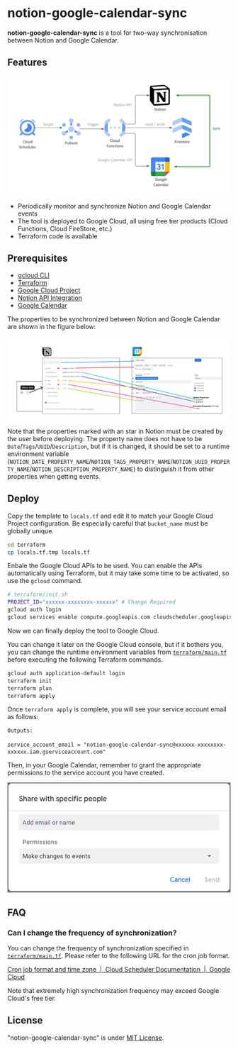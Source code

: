 # notion-google-calendar-sync

**notion-google-calendar-sync** is a tool for two-way synchronisation between Notion and Google Calendar.

## Features

<img src="./docs/imgs/notion-google-calendar-sync.jpeg" />

* Periodically monitor and synchronize Notion and Google Calendar events
* The tool is deployed to Google Cloud, all using free tier products (Cloud Functions, Cloud FireStore, etc.)
* Terraform code is available

## Prerequisites
* [gcloud CLI](https://cloud.google.com/sdk/docs/install)
* [Terraform](https://developer.hashicorp.com/terraform/downloads)
* [Google Cloud Project](https://cloud.google.com/free)
* [Notion API Integration](https://www.notion.so/help/create-integrations-with-the-notion-api)
* [Google Calendar](https://calendar.google.com/)

The properties to be synchronized between Notion and Google Calendar are shown in the figure below:

<img src="./docs/imgs/calendar-properties-sync.jpeg" />

Note that the properties marked with an star in Notion must be created by the user before deploying. 
The property name does not have to be `Date`/`Tags`/`UUID`/`Description`, but if it is changed, it should be set to a runtime environment variable (`NOTION_DATE_PROPERTY_NAME`/`NOTION_TAGS_PROPERTY_NAME`/`NOTION_UUID_PROPERTY_NAME`/`NOTION_DESCRIPTION_PROPERTY_NAME`) to distinguish it from other properties when getting events.


## Deploy
Copy the template to `locals.tf` and edit it to match your Google Cloud Project configuration. Be especially careful that `bucket_name` must be globally unique.
```bash
cd terraform
cp locals.tf.tmp locals.tf
```

Enbale the Google Cloud APIs to be used.
You can enable the APIs automatically using Terraform, but it may take some time to be activated, so use the `gcloud` command.
```bash
# terraform/init.sh
PROJECT_ID="xxxxxx-xxxxxxxx-xxxxxx" # Change Required
gcloud auth login
gcloud services enable compute.googleapis.com cloudscheduler.googleapis.com logging.googleapis.com cloudfunctions.googleapis.com eventarc.googleapis.com run.googleapis.com calendar-json.googleapis.com firestore.googleapis.com --project "${PROJECT_ID}"
```

Now we can finally deploy the tool to Google Cloud.

You can change it later on the Google Cloud console, but if it bothers you, you can change the runtime environment variables from [`terraform/main.tf`](https://github.com/Kitsuya0828/notion-google-calendar-sync/terraform/main.tf#L79) before executing the following Terraform commands.

```bash
gcloud auth application-default login
terraform init
terraform plan
terraform apply
```
Once `terraform apply` is complete, you will see your service account email as follows:
```
Outputs:

service_account_email = "notion-google-calendar-sync@xxxxxx-xxxxxxxx-xxxxxx.iam.gserviceaccount.com"
```
Then, in your Google Calendar, remember to grant the appropriate permissions to the service account you have created.

<img src="./docs/imgs/google-calendar-grant-permission.png" />

## FAQ
### Can I change the frequency of synchronization?
You can change the frequency of synchronization specified in [`terraform/main.tf`](https://github.com/Kitsuya0828/notion-google-calendar-sync/terraform/main.tf#L29). Please refer to the following URL for the cron job format.

[Cron job format and time zone  \|  Cloud Scheduler Documentation  \|  Google Cloud](https://cloud.google.com/scheduler/docs/configuring/cron-job-schedules)

Note that extremely high synchronization frequency may exceed Google Cloud's free tier.

## License
"notion-google-calendar-sync" is under [MIT License](https://opensource.org/license/mit/).
